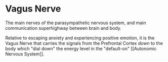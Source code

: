 # Vagus Nerve

The main nerves of the parasympathetic nervous system, and main communication superhighway between brain and body. 

Relative to escaping anxiety and experiencing positive emotion, it is the Vagus Nerve that carries the signals from the Prefrontal Cortex down to the body which "dial down" the energy level in the "default-on" [[Autonomic Nervous System]]. 